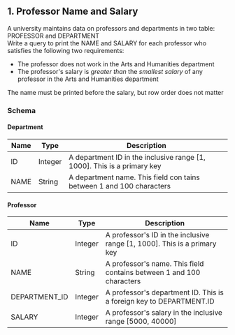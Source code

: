 ## 1. Professor Name and Salary

A university maintains data on professors and departments in two table: PROFESSOR and DEPARTMENT  
Write a query to print the NAME and SALARY for each professor who satisfies the following two requirements:  
- The professor does not work in the Arts and Humanities department
- The professor's salary is _greater than_ the _smallest salary_ of any professor in the Arts and Humanities department

The name must be printed before the salary, but row order does not matter

### Schema
#### Department
| Name | Type    | Description |
|------|---------| ----------- |
| ID   | Integer | A department ID in the inclusive range [1, 1000]. This is a primary key |
| NAME | String  | A department name. This field con tains between 1 and 100 characters |


#### Professor
| Name          | Type    | Description                                                             |
|---------------|---------|-------------------------------------------------------------------------|
| ID            | Integer | A professor's ID in the inclusive range [1, 1000]. This is a primary key |
| NAME          | String  | A professor's name. This field contains between 1 and 100 characters    |
| DEPARTMENT_ID | Integer  | A professor's department ID. This is a foreign key to DEPARTMENT.ID     |
| SALARY        | Integer  | A professor's salary in the inclusive range [5000, 40000]               |


